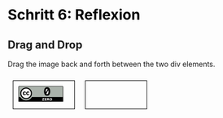 <h1 style="color:#000000">Schritt 6: Reflexion</h1>

<!DOCTYPE HTML>
<html>
<head>
<style>
#div1, #div2 {
  float: left;
  width: 100px;
  height: 35px;
  margin: 10px;
  padding: 10px;
  border: 1px solid black;
}
</style>
<script>
function allowDrop(ev) {
  ev.preventDefault();
}

function drag(ev) {
  ev.dataTransfer.setData("text", ev.target.id);
}

function drop(ev) {
  ev.preventDefault();
  var data = ev.dataTransfer.getData("text");
  ev.target.appendChild(document.getElementById(data));
}
</script>
</head>
<body>

<h2>Drag and Drop</h2>
<p>Drag the image back and forth between the two div elements.</p>

<div id="div1" ondrop="drop(event)" ondragover="allowDrop(event)">
  <img src="images/creative-commons_cc-zero.svg" draggable="true" ondragstart="drag(event)" id="drag1" width="88" height="31">
</div>

<div id="div2" ondrop="drop(event)" ondragover="allowDrop(event)"></div>

</body>
</html>

